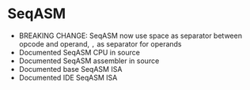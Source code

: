 # SeqASM
- BREAKING CHANGE: SeqASM now use space as separator between opcode and operand, `,` as separator for operands
- Documented SeqASM CPU in source
- Documented SeqASM assembler in source
- Documented base SeqASM ISA
- Documented IDE SeqASM ISA
